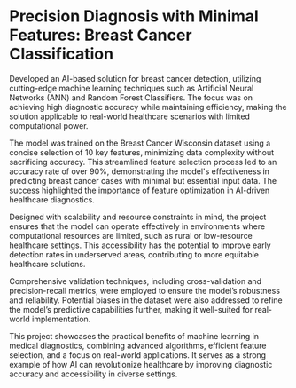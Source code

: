 # Precision Diagnosis with Minimal Features: Breast Cancer Classification

Developed an AI-based solution for breast cancer detection, utilizing cutting-edge machine learning techniques such as Artificial Neural Networks (ANN) and Random Forest Classifiers. The focus was on achieving high diagnostic accuracy while maintaining efficiency, making the solution applicable to real-world healthcare scenarios with limited computational power.

The model was trained on the Breast Cancer Wisconsin dataset using a concise selection of 10 key features, minimizing data complexity without sacrificing accuracy. This streamlined feature selection process led to an accuracy rate of over 90%, demonstrating the model's effectiveness in predicting breast cancer cases with minimal but essential input data. The success highlighted the importance of feature optimization in AI-driven healthcare diagnostics.

Designed with scalability and resource constraints in mind, the project ensures that the model can operate effectively in environments where computational resources are limited, such as rural or low-resource healthcare settings. This accessibility has the potential to improve early detection rates in underserved areas, contributing to more equitable healthcare solutions.

Comprehensive validation techniques, including cross-validation and precision-recall metrics, were employed to ensure the model’s robustness and reliability. Potential biases in the dataset were also addressed to refine the model’s predictive capabilities further, making it well-suited for real-world implementation.

This project showcases the practical benefits of machine learning in medical diagnostics, combining advanced algorithms, efficient feature selection, and a focus on real-world applications. It serves as a strong example of how AI can revolutionize healthcare by improving diagnostic accuracy and accessibility in diverse settings.
